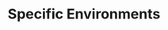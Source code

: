 ---
# Accomplishments widget.
widget: "howto"  # Widget name:  common, howto perspective, reading, cd-with-jenkins-and-docker  etc
headless: true  # This file represents a page section.
active: true  # Activate this widget? true/false
weight: 3 # Order that this section will appear.
title: "Specific Environments"
subtitle: ""

# Date format
date_format: "Jan 2006"

# Accomplishments.
#   Add/remove as many `[[item]]` blocks below as you like.
#   `title`, `organization` and `date_start` are the required parameters.
#   Leave other parameters empty if not required.
#   Begin/end multi-line descriptions with 3 quotes `"""`.
item:
smallItem:    
 - title: "Deploying Cloud-Native Applications With Kubernetes"
   summary: "virtual.com"
   linkText: ""
   linkUrl: "https://www.virtual.com/blog/deploying-cloud-native-applications-with-kubernetes/"
   openNewWindow: 
   image: "https://i-cdn.embed.ly/1/display/crop?height=300&key=fd92ebbc52fc43fb98f69e50e7893c13&url=https%3A%2F%2Fwww.virtual.com%2Fwp-content%2Fuploads%2F2017%2F11%2Fhyperconverged-infrastructure-1-800x400.jpg&width=636" 
 - title: "Developing Cloud-Native Apps in Azure: Tools and Tips"
   summary: "dzone.com"
   linkText: ""
   linkUrl: "https://dzone.com/articles/developing-cloud-native-apps-in-azure-tools-and-ti"
   openNewWindow: 
   image: "https://res.cloudinary.com/agile-seo/image/fetch/w_62,dpr_1.0,d_blank_am8gzx.png/https%3A%2F%2Flogo.clearbit.com%2Fdzone.com%3Fsize%3D250"   
 - title: "A Look at Cloud-Native Apps on Azure"
   summary: "capgemini.github.io"
   linkText: ""
   linkUrl: "https://capgemini.github.io/cloud/cloud-native-apps-on-azure/"
   openNewWindow: 
   image: "https://res.cloudinary.com/agile-seo/image/fetch/w_62,dpr_1.0,d_blank_am8gzx.png/https%3A%2F%2Flogo.clearbit.com%2Fcapgemini.github.io%3Fsize%3D250"  
 - title: "Enterprises Are Migrating to AWS with Confidence with Cloud-Native Visibility"
   summary: "aws.amazon.com"
   linkText: ""
   linkUrl: "https://aws.amazon.com/blogs/apn/enterprises-migrate-to-aws-with-confidence-with-cloud-native-visibility/"
   openNewWindow: 
   image: "https://res.cloudinary.com/agile-seo/image/fetch/w_62,dpr_1.0,d_blank_am8gzx.png/https%3A%2F%2Flogo.clearbit.com%2Faws.amazon.com%3Fsize%3D250"  
 - title: "The Best Way to Start Creating Cloud-Native Java Applications"
   summary: "theserverside.com"
   linkText: ""
   linkUrl: "https://www.theserverside.com/podcast/The-best-way-to-start-creating-cloud-native-Java-applications"
   openNewWindow: 
   image: "https://res.cloudinary.com/agile-seo/image/fetch/w_62,dpr_1.0,d_blank_am8gzx.png/https%3A%2F%2Flogo.clearbit.com%2Ftheserverside.com%3Fsize%3D250"  
---